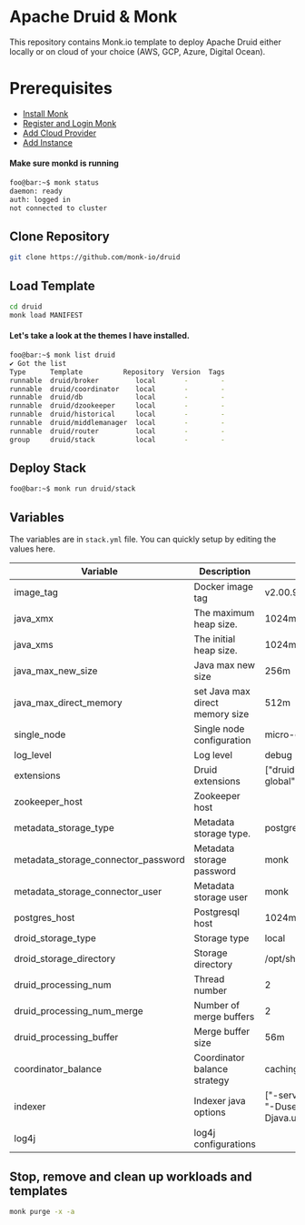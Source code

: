 # Apache Druid & Monk
This repository contains Monk.io template to deploy Apache Druid either locally or on cloud of your choice (AWS, GCP, Azure, Digital Ocean).

# Prerequisites
- [Install Monk](https://docs.monk.io/docs/get-monk)
- [Register and Login Monk](https://docs.monk.io/docs/acc-and-auth)
- [Add Cloud Provider](https://docs.monk.io/docs/cloud-provider)
- [Add Instance](https://docs.monk.io/docs/multi-cloud)

#### Make sure monkd is running
```bash
foo@bar:~$ monk status
daemon: ready
auth: logged in
not connected to cluster
```

## Clone Repository
```bash
git clone https://github.com/monk-io/druid
```

## Load Template
```bash
cd druid
monk load MANIFEST
```


#### Let's take a look at the themes I have installed.
```bash
foo@bar:~$ monk list druid
✔ Got the list
Type      Template          Repository  Version  Tags
runnable  druid/broker         local       -        -
runnable  druid/coordinator    local       -        -
runnable  druid/db             local       -        -
runnable  druid/dzookeeper     local       -        -
runnable  druid/historical     local       -        -
runnable  druid/middlemanager  local       -        -
runnable  druid/router         local       -        -
group     druid/stack          local       -        -

```

## Deploy Stack
```bash
foo@bar:~$ monk run druid/stack
```

## Variables
The variables are in `stack.yml` file. You can quickly setup by editing the values here.

| Variable                            | Description                     | Default                                                                                                                                                                              |
|-------------------------------------|---------------------------------|--------------------------------------------------------------------------------------------------------------------------------------------------------------------------------------|
| image_tag                           | Docker image tag                | v2.00.9                                                                                                                                                                              |
| java_xmx                            | The maximum heap size.          | 1024m                                                                                                                                                                                |
| java_xms                            | The initial heap size.          | 1024m                                                                                                                                                                                |
| java_max_new_size                   | Java max new size               | 256m                                                                                                                                                                                 |
| java_max_direct_memory              | set Java max direct memory size | 512m                                                                                                                                                                                 |
| single_node                         | Single node configuration       | micro-quickstart                                                                                                                                                                     |
| log_level                           | Log level                       | debug                                                                                                                                                                                |
| extensions                          | Druid extensions                | ["druid-histogram", "druid-datasketches", "druid-lookups-cached-global", "postgresql-metadata-storage", "druid-multi-stage-query"]                                                   |
| zookeeper_host                      | Zookeeper host                  |                                                                                                                                                                                      |
| metadata_storage_type               | Metadata storage type.          | postgresql                                                                                                                                                                           |
| metadata_storage_connector_password | Metadata storage password       | monk                                                                                                                                                                                 |
| metadata_storage_connector_user     | Metadata storage user           | monk                                                                                                                                                                                 |
| postgres_host                       | Postgresql host                 | 1024m                                                                                                                                                                                |
| droid_storage_type                  | Storage type                    | local                                                                                                                                                                                |
| droid_storage_directory             | Storage directory               | /opt/shared                                                                                                                                                                          |
| druid_processing_num                | Thread number                   | 2                                                                                                                                                                                    |
| druid_processing_num_merge          | Number of merge buffers         | 2                                                                                                                                                                                    |
| druid_processing_buffer             | Merge buffer size               | 56m                                                                                                                                                                                  |
| coordinator_balance                 | Coordinator balance strategy    | cachingCost                                                                                                                                                                          |
| indexer                             | Indexer java options            | ["-server", "-Xmx1g", "-Xms1g", "-XX:MaxDirectMemorySize=3g", "-Duser.timezone=UTC", "-Dfile.encoding=UTF-8", "-Djava.util.logging.manager=org.apache.logging.log4j.jul.LogManager"] |
| log4j                               | log4j configurations            | <?xml version="1.0" encoding="UTF-8" ?><Configuration status="WARN"><Appenders><Console name="Console" target="SYSTEM_OUT"><PatternLayout pattern="%d{ISO8601} %p [%t] %c - %m%n"/></Console></Appenders><Loggers><Root level="info"><AppenderRef ref="Console"/></Root><Logger name="org.apache.druid.jetty.RequestLog" additivity="false" level="DEBUG"><AppenderRef ref="Console"/></Logger></Loggers></Configuration>    |


## Stop, remove and clean up workloads and templates

```bash
monk purge -x -a
```

